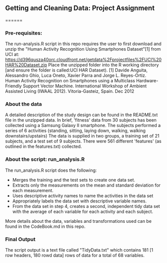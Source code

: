 ## Getting and Cleaning Data: Project Assignment
======

### Pre-requisites:

The run-analysis.R script in this repo requires the user to first download and unzip the "Human Activity Recognition Using Smartphones Dataset"[1] from UCI at:
https://d396qusza40orc.cloudfront.net/getdata%2Fprojectfiles%2FUCI%20HAR%20Dataset.zip
Place the unzipped folder into the R working directory [and ensure the folder is called:UCI HAR Dataset).
[1] Davide Anguita, Alessandro Ghio, Luca Oneto, Xavier Parra and Jorge L. Reyes-Ortiz. Human Activity Recognition on Smartphones using a Multiclass Hardware-Friendly Support Vector Machine. International Workshop of Ambient Assisted Living (IWAAL 2012). Vitoria-Gasteiz, Spain. Dec 2012

### About the data

A detailed description of the study design can be found in the README.txt file in the unzipped data.
In brief, 'fitness' data from 30 subjects has been collected using a Samsung Galaxy II smartphone. The subjects performed a series of 6 activities (standing, sitting, laying down, walking, walking downstairs/upstairs)
The data is supplied in two groups, a training set of 21 subjects, and a test set of 9 subjects. There were 561 different 'features' (as outlined in the features.txt) collected.

### About the script: run_analysis.R

The run_analysis.R script does the following:
* Merges the training and the test sets to create one data set.
* Extracts only the measurements on the mean and standard deviation for each measurement.
* Uses descriptive activity names to name the activities in the data set
* Appropriately labels the data set with descriptive variable names.
* From the data set in step 4, creates a second, independent tidy data set with the average of each variable for each activity and each subject.

More details about the data, variables and transformations used can be found in the CodeBook.md in this repo.

### Final Output
The script output is a text file called "TidyData.txt" which contains 181 [1 row headers, 180 rowd data] rows of data for a total of 68 variables.
